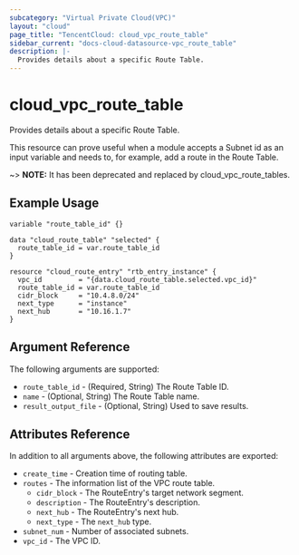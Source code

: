 ```yaml
---
subcategory: "Virtual Private Cloud(VPC)"
layout: "cloud"
page_title: "TencentCloud: cloud_vpc_route_table"
sidebar_current: "docs-cloud-datasource-vpc_route_table"
description: |-
  Provides details about a specific Route Table.
---
```


# cloud_vpc_route_table

Provides details about a specific Route Table.

This resource can prove useful when a module accepts a Subnet id as an input variable and needs to, for example, add a route in the Route Table.

~> **NOTE:** It has been deprecated and replaced by cloud_vpc_route_tables.

## Example Usage

```hcl
variable "route_table_id" {}

data "cloud_route_table" "selected" {
  route_table_id = var.route_table_id
}

resource "cloud_route_entry" "rtb_entry_instance" {
  vpc_id         = "{data.cloud_route_table.selected.vpc_id}"
  route_table_id = var.route_table_id
  cidr_block     = "10.4.8.0/24"
  next_type      = "instance"
  next_hub       = "10.16.1.7"
}
```

## Argument Reference

The following arguments are supported:

* `route_table_id` - (Required, String) The Route Table ID.
* `name` - (Optional, String) The Route Table name.
* `result_output_file` - (Optional, String) Used to save results.

## Attributes Reference

In addition to all arguments above, the following attributes are exported:

* `create_time` - Creation time of routing table.
* `routes` - The information list of the VPC route table.
  * `cidr_block` - The RouteEntry's target network segment.
  * `description` - The RouteEntry's description.
  * `next_hub` - The RouteEntry's next hub.
  * `next_type` - The `next_hub` type.
* `subnet_num` - Number of associated subnets.
* `vpc_id` - The VPC ID.


